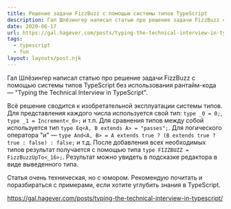 ```yaml
---
title: Решение задачи FizzBuzz с помощью системы типов TypeScript
description: Гал Шлёзингер написал статью про решение задачи FizzBuzz с помощью системы типов TypeScript без использования рантайм-кода
date: 2020-06-17
url: https://gal.hagever.com/posts/typing-the-technical-interview-in-typescript/
tags:
  - typescript
  - fun
layout: layouts/post.njk
---
```

Гал Шлёзингер написал статью про решение задачи FizzBuzz с помощью системы типов TypeScript без использования рантайм-кода — "Typing the Technical Interview in TypeScript".

Всё решение сводится к изобретательной эксплуатации системы типов. Для представления каждого числа используется свой тип: `type _0 = 0;`, `type _1 = Increment<_0>;` и т.п. Для сравнения типов между собой используется тип `type Eq<A, B extends A> = "passes";`. Для логического оператора "и" — `type And<A, B> = A extends true ? (B extends true ? true : false) : false;` и т.д. После добавления всех необходимых типов результат получается с помощью типа `type FIZZBUZZ = FizzBuzzUpTo<_16>;`. Результат можно увидеть в подсказке редактора в виде выведенного типа.

Статья очень техническая, но с юмором. Рекомендую почитать и поразбираться с примерами, если хотите углубить знания в TypeScript.

https://gal.hagever.com/posts/typing-the-technical-interview-in-typescript/
